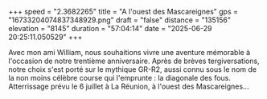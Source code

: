 +++
speed = "2.3682265"
title = "A l'ouest des Mascareignes"
gps = "16733204074837348929.png"
draft = "false"
distance = "135156"
elevation = "8145"
duration = "57:04:14"
date = "2025-06-29 20:25:11.050529"
+++

Avec mon ami William, nous souhaitions vivre une aventure mémorable à l'occasion de notre trentième anniversaire. Après de brèves tergiversations, notre choix s'est porté sur le mythique GR-R2, aussi connu sous le nom de la non moins célèbre course qui l'emprunte : la diagonale des fous.
Atterrissage prévu le 6 juillet à La Réunion, à l'ouest des Mascareignes...

